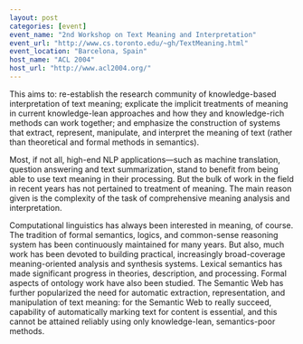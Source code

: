 ```yaml
---
layout: post
categories: [event]
event_name: "2nd Workshop on Text Meaning and Interpretation"
event_url: "http://www.cs.toronto.edu/~gh/TextMeaning.html"
event_location: "Barcelona, Spain"
host_name: "ACL 2004"
host_url: "http://www.acl2004.org/"
---
```

This aims to: re-establish the research community of knowledge-based interpretation of text meaning; explicate the implicit treatments of meaning in current knowledge-lean approaches and how they and knowledge-rich methods can work together; and emphasize the construction of systems that extract, represent, manipulate, and interpret the meaning of text (rather than theoretical and formal methods in semantics).

Most, if not all, high-end NLP applications—such as machine translation, question answering and text summarization, stand to benefit from being able to use text meaning in their processing. But the bulk of work in the field in recent years has not pertained to treatment of meaning. The main reason given is the complexity of the task of comprehensive meaning analysis and interpretation.

Computational linguistics has always been interested in meaning, of course. The tradition of formal semantics, logics, and common-sense reasoning system has been continuously maintained for many years. But also, much work has been devoted to building practical, increasingly broad-coverage meaning-oriented analysis and synthesis systems. Lexical semantics has made significant progress in theories, description, and processing. Formal aspects of ontology work have also been studied. The Semantic Web has further popularized the need for automatic extraction, representation, and manipulation of text meaning: for the
Semantic Web to really succeed, capability of automatically marking text for content is essential, and this cannot be attained reliably using only knowledge-lean, semantics-poor methods.